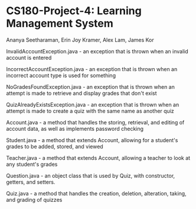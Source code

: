 # CS180-Project-4: Learning Management System
Ananya Seetharaman, Erin Joy Kramer, Alex Lam, James Kor

InvalidAccountException.java - an exception that is thrown when an invalid account is entered

IncorrectAccountException.java - an exception that is thrown when an incorrect account type is used for something

NoGradesFoundException.java - an exception that is thrown when an attempt is made to retrieve and display grades that don't exist

QuizAlreadyExistsException.java - an exception that is thrown when an attempt is made to create a quiz with the same name as another quiz

Account.java - a method that handles the storing, retrieval, and editing of account data, as well as implements password checking

Student.java - a method that extends Account, allowing for a student's grades to be added, stored, and viewed

Teacher.java - a method that extends Account, allowing a teacher to look at any student's grades

Question.java - an object class that is used by Quiz, with constructor, getters, and setters.

Quiz.java - a method that handles the creation, deletion, alteration, taking, and grading of quizzes


